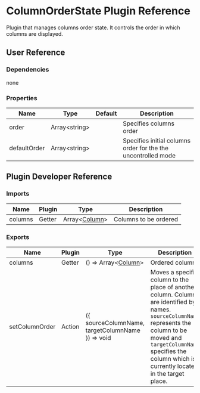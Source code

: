 # ColumnOrderState Plugin Reference

Plugin that manages columns order state. It controls the order in which columns are displayed.

## User Reference

### Dependencies

none

### Properties

Name | Type | Default | Description
-----|------|---------|------------
order | Array&lt;string&gt; | | Specifies columns order
defaultOrder | Array&lt;string&gt; | | Specifies initial columns order for the the uncontrolled mode

## Plugin Developer Reference

### Imports

Name | Plugin | Type | Description
-----|--------|------|------------
columns | Getter | Array&lt;[Column](grid.md#column)&gt; | Columns to be ordered


### Exports

Name | Plugin | Type | Description
-----|--------|------|------------
columns | Getter | () => Array&lt;[Column](grid.md#column)&gt; | Ordered columns
setColumnOrder | Action | ({ sourceColumnName, targetColumnName }) => void | Moves a specific column to the place of another column. Columns are identified by names. `sourceColumnName` represents the column to be moved and `targetColumnName` specifies the column which is currently located in the target place.
